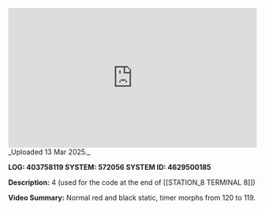 
<iframe 
  src="https://drive.google.com/file/d/1CUSsdzLp_cu32HmpQZEkoiSr94Ob-ZKu/preview"  
  style="width:100%; aspect-ratio:16/9; border:0;"
  allowfullscreen>
</iframe>
_Uploaded 13 Mar 2025._

**LOG: 403758119
SYSTEM: 572056
SYSTEM ID: 4629500185**

**Description:** 4 (used for the code at the end of [[STATION_8 TERMINAL 8]])

**Video Summary:** Normal red and black static, timer morphs from 120 to 119.
